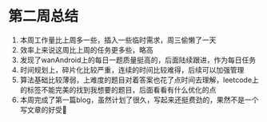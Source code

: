 # 第二周总结

1. 本周工作量比上周多一些，插入一些临时需求，周三偷懒了一天
2. 效率上来说这周比上周的任务更多些，略高
3. 发现了wanAndroid上的每日一题质量挺高的，后面陆续跟进，作为每日任务
4. 时间规划上，碎片化比较严重，连续的时间比较难得，后续可以加强管理
5. 算法基础比较薄弱，上难度的题目对着答案也花了点时间去理解，leetcode上的标签不能完美的找到我想要的题目，后面看看有什么优化的点
6. 本周完成了第一篇blog，虽然计划了很久，写起来还挺费劲的，果然不是一个写文章的好受🐶 

